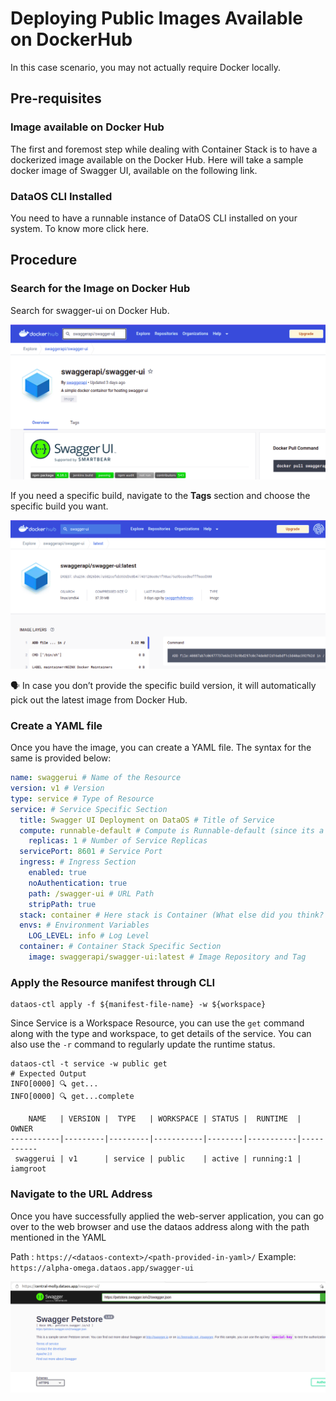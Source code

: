 # Deploying Public Images Available on DockerHub

In this case scenario, you may not actually require Docker locally.

## Pre-requisites

### **Image available on Docker Hub**

The first and foremost step while dealing with Container Stack is to have a dockerized image available on the Docker Hub. Here will take a sample docker image of Swagger UI, available on the following link.

### **DataOS CLI Installed**

You need to have a runnable instance of DataOS CLI installed on your system. To know more click here.

## Procedure

### **Search for the Image on Docker Hub**

Search for swagger-ui on Docker Hub. 

![Untitled](./deploying_images_on_public_dockerhub/untitled.png)

If you need a specific build, navigate to the **Tags** section and choose the specific build you want.

![Untitled](./deploying_images_on_public_dockerhub/untitled_1.png)

<aside>
🗣️ In case you don’t provide the specific build version, it will automatically pick out the latest image from Docker Hub.

</aside>

### **Create a YAML file**

Once you have the image, you can create a YAML file. The syntax for the same is provided below:

```yaml
name: swaggerui # Name of the Resource 
version: v1 # Version
type: service # Type of Resource
service: # Service Specific Section
  title: Swagger UI Deployment on DataOS # Title of Service
  compute: runnable-default # Compute is Runnable-default (since its a service)
	replicas: 1 # Number of Service Replicas
  servicePort: 8601 # Service Port
  ingress: # Ingress Section
    enabled: true
    noAuthentication: true
    path: /swagger-ui # URL Path
    stripPath: true
  stack: container # Here stack is Container (What else did you think? Beta, Gamma !!!)
  envs: # Environment Variables
    LOG_LEVEL: info # Log Level
  container: # Container Stack Specific Section
    image: swaggerapi/swagger-ui:latest # Image Repository and Tag
```

### **Apply the Resource manifest through CLI**

```shell
dataos-ctl apply -f ${manifest-file-name} -w ${workspace}
```

Since Service is a Workspace Resource, you can use the `get` command along with the type and workspace, to get details of the service. You can also use the `-r` command to regularly update the runtime status. 

```shell
dataos-ctl -t service -w public get
# Expected Output
INFO[0000] 🔍 get...                                     
INFO[0000] 🔍 get...complete                             

    NAME   | VERSION |  TYPE   | WORKSPACE | STATUS |  RUNTIME  |  OWNER     
-----------|---------|---------|-----------|--------|-----------|-----------
 swaggerui | v1      | service | public    | active | running:1 | iamgroot
```

### **Navigate to the URL Address**

Once you have successfully applied the web-server application, you can go over to the web browser and use the dataos address along with the path mentioned in the YAML

Path : `https://<dataos-context>/<path-provided-in-yaml>/`
Example: `https://alpha-omega.dataos.app/swagger-ui`

![Untitled](./deploying_images_on_public_dockerhub/untitled_2.png)